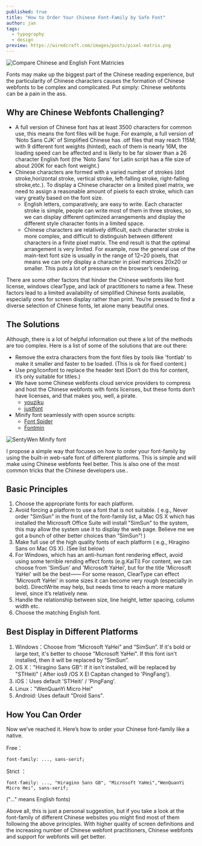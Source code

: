 ```yaml
---
published: true
title: "How to Order Your Chinese Font-Family by Safe Font"
author: jan
tags:
  - typography
  - design
preview: https://wiredcraft.com/images/posts/pixel-matrix.png
---
```


![Compare Chinese and English Font Matricies](https://wiredcraft.com/images/posts/pixel-matrix.png)

Fonts may make up the biggest part of the Chinese reading experience, but the particularity of Chinese characters causes the formation of Chinese webfonts to be complex and complicated. Put simply: Chinese webfonts can be a pain in the ass. 

<!-- more -->


## Why are Chinese Webfonts Challenging?

- A full version of Chinese font has at least 3500 characters for common use, this means the font files will be huge. For example, a full version of ‘Noto Sans CJK’ of Simplified Chinese has .otf files that may reach 115M; with 9 different font weights (hinted), each of them is nearly 16M, the loading speed can be affected and is likely to be far slower than a 26 character English font (the  ‘Noto Sans’ for Latin script has a file size of about 200K for each font weight.)
- Chinese characters are formed with a varied number of strokes (dot stroke,horizontal stroke, vertical stroke, left-falling stroke, right-falling stroke,etc.). To display a Chinese character on a limited pixel matrix, we need to assign a reasonable amount of pixels to each stroke, which can vary greatly based on the font size.  
	- English letters, comparatively, are easy to write. Each character stroke is simple, people can write most of them in three strokes, so we can display different optimized arrangements and display the different style character fonts in a limited space. 
	- Chinese characters are relatively difficult, each character stroke is more complex, and difficult to distinguish between different characters in a finite pixel matrix. The end result is that the optimal arrangement is very limited. For example, now the general use of the main-text font size is usually in the range of 12~20 pixels, that means we can only display a character in pixel matrices 20x20 or smaller. This puts a lot of  pressure on the browser’s rendering.


There are some other factors that hinder the Chinese webfonts like font license, windows clearType, and lack of practitioners to name a few. These factors lead to a limited availability of simplified Chinese fonts available, especially ones for screen display rather than print. You’re pressed to find a diverse selection of Chinese fonts, let alone many beautiful ones. 

## The Solutions

Although, there is a lot of helpful information out there a lot of the methods are too complex. Here is a list of some of the solutions that are out there: 

 - Remove the extra characters from the font files by tools like 'fontlab' to make it smaller and faster to be loaded. (This is ok for fixed content.)
 - Use png/iconfont to replace the header text (Don’t do this for content, it’s only suitable for titles.) 
 - We  have some Chinese webfonts cloud service providers to compress and host the Chinese webfonts with fonts licenses, but these fonts don’t have licenses, and that makes you, well, a pirate. 
   - [youziku](http://www.youziku.com)
   - [justfont](http://cn.justfont.com)
 - Minify font seamlessly with open source scripts:
   - [Font Spider](https://github.com/aui/font-spider)
   - [Fontmin](http://ecomfe.github.io/fontmin/)

 ![SentyWen Minify font](https://wiredcraft.com/images/posts/SentyWen.png)

I propose a simple way that focuses on  how to order your font-family by using the built-in web-safe font of different platforms. This is simple and will make using Chinese webfonts feel better.  This is also one of the most common tricks that the Chinese developers use..

## Basic Principles

1. Choose the appropriate fonts for each platform.
2. Avoid forcing a platform to use a font that is not suitable. ( e.g., Never order "SimSun" in the front of the font-family list, a Mac OS X which has installed the Microsoft Office Suite will install "SimSun" to the system, this may allow the system use it to display the web page. Believe me we got a bunch of other better choices than “SimSun”! )
3. Make full use of the high quality fonts of each platform ( e.g., Hiragino Sans on Mac OS X). (See list below)
4. For Windows, which has an anti-human font rendering effect, avoid using some terrible rending effect fonts (e.g.KaiTi) For content, we can choose from 'SimSun' and 'Microsoft YaHei', but for the title 'Microsoft YaHei' will be the best—— For some reason, ClearType can effect 'Microsoft YaHei' in some sizes it can become very rough (especially in bold). DirectWrite may help, but needs time to reach a more mature level, since it’s relatively new. 
5. Handle the relationship between size, line height, letter spacing, column width etc. 
6. Choose the matching English font.

## Best Display in Different Platforms

1. Windows：Choose from “Microsoft YaHei” and “SimSun”. If it's bold or large text, it's better to choose "Microsoft YaHei". If this font isn't installed, then it will be replaced by “SimSun”.
2. OS X："Hiragino Sans GB”: If it isn't installed, will be replaced by "STHeiti" ( After ios9 /OS X El Capitan changed to 'PingFang').
3. iOS：Uses default 'STHeiti' / 'PingFang'.
4. Linux："WenQuanYi Micro Hei"
5. Android: Uses default "Droid Sans".

## How You Can Order

Now we’ve reached it. Here’s how to order your Chinese font-family like a native. 

Free：

`font-family: ..., sans-serif;`

Strict ：

```font-family: ..., "Hiragino Sans GB", "Microsoft YaHei","WenQuanYi Micro Hei", sans-serif;```

("..." means English fonts)

Above all, this is just a personal suggestion, but if you take a look at the font-family of different Chinese websites you might find most of them following the above principles. With higher quality of screen definitions and the increasing number of Chinese webfont practitioners, Chinese webfonts and support for webfonts will get better.

